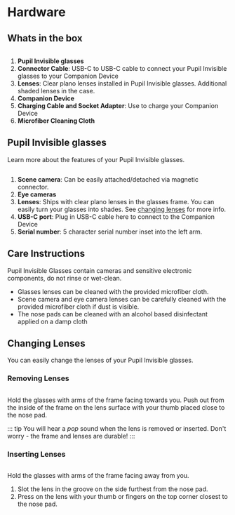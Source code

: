 # Hardware

## Whats in the box

<div style="display:flex;justify-content:center;">
  <v-img
    :src="require('../../media/invisible/pi-components.jpg')"
    max-width=80%
  >
  </v-img>
</div>


1. **Pupil Invisible glasses**
2. **Connector Cable**: USB-C to USB-C cable to connect your Pupil Invisible glasses to your Companion Device
3. **Lenses**: Clear plano lenses installed in Pupil Invisible glasses. Additional shaded lenses in the case. 
4. **Companion Device**
5. **Charging Cable and Socket Adapter**: Use to charge your Companion Device
6. **Microfiber Cleaning Cloth**


## Pupil Invisible glasses

Learn more about the features of your Pupil Invisible glasses.

<div style="display:flex;justify-content:center;">
  <v-img
    :src="require('../../media/invisible/pi-callout.jpg')"
    max-width=80%
  >
  </v-img>
</div>


1. **Scene camera**: Can be easily attached/detached via magnetic connector.
2. **Eye cameras**
3. **Lenses**: Ships with clear plano lenses in the glasses frame. You can easily turn your glasses into shades. See [changing lenses](#changing-lenses) for more info.
4. **USB-C port**: Plug in USB-C cable here to connect to the Companion Device
5. **Serial number**: 5 character serial number inset into the left arm. 

## Care Instructions
Pupil Invisible Glasses contain cameras and sensitive electronic components, do not rinse or wet-clean.

- Glasses lenses can be cleaned with the provided microfiber cloth.
- Scene camera and eye camera lenses can be carefully cleaned with the provided microfiber cloth if dust is visible.
- The nose pads can be cleaned with an alcohol based disinfectant applied on a damp cloth

## Changing Lenses
You can easily change the lenses of your Pupil Invisible glasses.

<!-- todo insert video -->

### Removing Lenses

<div style="display:flex;justify-content:center;">
  <v-img
    :src="require('../../media/invisible/remove-lenses.jpg')"
    max-width=50%
  >
  </v-img>
</div>

Hold the glasses with arms of the frame facing towards you. Push out from the inside of the frame on the lens surface with your thumb placed close to the nose pad.

::: tip
You will hear a _pop_ sound when the lens is removed or inserted. Don't worry - the frame and lenses are durable!
:::


### Inserting Lenses

<div style="display:flex;justify-content:center;">
  <v-img
    :src="require('../../media/invisible/insert-lenses.jpg')"
    max-width=50%
  >
  </v-img>
</div>

Hold the glasses with arms of the frame facing away from you.
1. Slot the lens in the groove on the side furthest from the nose pad.
2. Press on the lens with your thumb or fingers on the top corner
   closest to the nose pad.